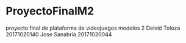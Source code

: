 # ProyectoFinalM2
proyecto final de plataforma de videojuegos modelos 2
Deivid Toloza 20171020140
Jose Sanabria 20171020044
